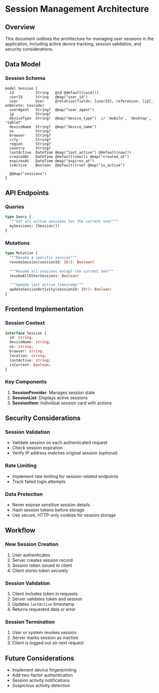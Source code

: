 # Session Management Architecture

## Overview
This document outlines the architecture for managing user sessions in the application, including active device tracking, session validation, and security considerations.

## Data Model

### Session Schema
```prisma
model Session {
  id          String   @id @default(cuid())
  userId      String   @map("user_id")
  user        User     @relation(fields: [userId], references: [id], onDelete: Cascade)
  userAgent   String?  @map("user_agent")
  ip          String?
  deviceType  String?  @map("device_type")  // 'mobile', 'desktop', 'tablet'
  deviceName  String?  @map("device_name")
  os          String?
  browser     String?
  city        String?
  region      String?
  country     String?
  lastActive  DateTime @map("last_active") @default(now())
  createdAt   DateTime @default(now()) @map("created_at")
  expiresAt   DateTime @map("expires_at")
  isActive    Boolean  @default(true) @map("is_active")
  
  @@map("sessions")
}
```

## API Endpoints

### Queries
```graphql
type Query {
  """Get all active sessions for the current user"""
  mySessions: [Session!]!
}
```

### Mutations
```graphql
type Mutation {
  """Revoke a specific session"""
  revokeSession(sessionId: ID!): Boolean!
  
  """Revoke all sessions except the current one"""
  revokeAllOtherSessions: Boolean!
  
  """Update last active timestamp"""
  updateSessionActivity(sessionId: ID!): Boolean!
}
```

## Frontend Implementation

### Session Context
```typescript
interface Session {
  id: string;
  deviceName: string;
  os: string;
  browser: string;
  location: string;
  lastActive: string;
  isCurrent: boolean;
}
```

### Key Components
1. **SessionProvider**: Manages session state
2. **SessionList**: Displays active sessions
3. **SessionItem**: Individual session card with actions

## Security Considerations

### Session Validation
- Validate session on each authenticated request
- Check session expiration
- Verify IP address matches original session (optional)

### Rate Limiting
- Implement rate limiting for session-related endpoints
- Track failed login attempts

### Data Protection
- Never expose sensitive session details
- Hash session tokens before storage
- Use secure, HTTP-only cookies for session storage

## Workflow

### New Session Creation
1. User authenticates
2. Server creates session record
3. Session token issued to client
4. Client stores token securely

### Session Validation
1. Client includes token in requests
2. Server validates token and session
3. Updates `lastActive` timestamp
4. Returns requested data or error

### Session Termination
1. User or system revokes session
2. Server marks session as inactive
3. Client is logged out on next request

## Future Considerations
- Implement device fingerprinting
- Add two-factor authentication
- Session activity notifications
- Suspicious activity detection
